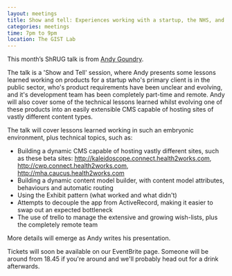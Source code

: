 ```yaml
---
layout: meetings
title: Show and tell: Experiences working with a startup, the NHS, and building a Ruby CMS
categories: meetings
time: 7pm to 9pm
location: The GIST Lab
---
```


This month’s ShRUG talk is from [Andy Goundry](http://www.twitter.com/andygoundry).

The talk is a 'Show and Tell' session, where Andy presents some lessons learned working on products for a startup who's primary client is in the public sector, who's product requirements have been unclear and evolving, and it's development team has been completely part-time and remote. Andy will also cover some of the technical lessons learned whilst evolving one of these products into an easily extensible CMS capable of hosting sites of vastly different content types.

The talk will cover lessons learned working in such an embryonic environment, plus technical topics, such as:

* Building a dynamic CMS capable of hosting vastly different sites, such as these beta sites: http://kaleidoscope.connect.health2works.com, http://cwp.connect.health2works.com, http://mha.caucus.health2works.com
* Building a dynamic content model builder, with content model attributes, behaviours and automatic routing
* Using the Exhibit pattern (what worked and what didn't)
* Attempts to decouple the app from ActiveRecord, making it easier to swap out an expected bottleneck
* The use of trello to manage the extensive and growing wish-lists, plus the completely remote team

More details will emerge as Andy writes his presentation.

Tickets will soon be available on our EventBrite page. Someone will be around from 18.45 if
you're around and we'll probably head out for a drink afterwards.


